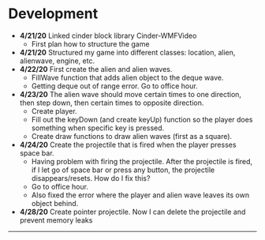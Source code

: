 # Development
 - **4/21/20** Linked cinder block library Cinder-WMFVideo
   - First plan how to structure the game
 - **4/21/20** Structured my game into different classes: location, alien, alienwave, engine, etc.
 - **4/22/20** First create the alien and alien waves.
   - FillWave function that adds alien object to the deque wave. 
   - Getting deque out of range error. Go to office hour.
 - **4/23/20** The alien wave should move certain times to one direction, then step down, then certain times to
               opposite direction.
   - Create player.
   - Fill out the keyDown (and create keyUp) function so the player does something when specific key is pressed.
   - Create draw functions to draw alien waves (first as a square).            
 - **4/24/20** Create the projectile that is fired when the player presses space bar.
   - Having problem with firing the projectile. After the projectile is fired, if I let go of space bar or press any 
                button, the projectile disappears/resets. How do I fix this?
   - Go to office hour.
   - Also fixed the error where the player and alien wave leaves its own object behind.
 - **4/28/20** Create pointer projectile. Now I can delete the projectile and prevent memory leaks                             
---
